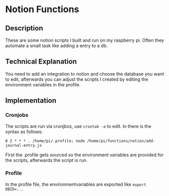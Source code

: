 # Notion Functions
## Description
These are some notion scripts I built and run on my raspberry pi. 
Often they automate a small task like adding a entry to a db.
## Technical Explanation
You need to add an integration to notion and choose the database you want to edit, afterwards you can adjust the scripts I created by editing the environment variables in the profile. 
## Implementation
### Cronjobs
The scripts are run via cronjbos, use ```crontab -e``` to edit. 
In there is the syntax as follows:

```0 2 * * * . /home/pi/.profile; node /home/pi/functions/notion/add-journal-entry.js```

First the .profile gets sourced so the environment variables are provided for the scripts, afterwards the script is run.

### Profile
In the profile file, the environmentvariables are exported like ```export DBID=...```

